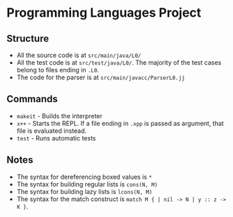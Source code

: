 # Programming Languages Project

## Structure

- All the source code is at `src/main/java/L0/`
- All the test code is at `src/test/java/L0/`. The majority of the test cases belong to files ending in `.L0`.
- The code for the parser is at `src/main/javacc/ParserL0.jj`

## Commands

- `makeit` - Builds the interpreter
- `x++` - Starts the REPL. If a file ending in `.xpp` is passed as argument, that file is evaluated instead.
- `test` - Runs automatic tests

## Notes

- The syntax for dereferencing boxed values is `*`
- The syntax for building regular lists is `cons(N, M)`
- The syntax for building lazy lists is `lcons(N, M)`
- The syntax for the match construct is `match M { | nil -> N | y :: z -> K }`.
